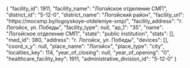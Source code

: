 {
    "facility_id": 1911,
    "facility_name": "Логойское отделение СМП",
    "district_id": "5-12-0",
    "district_name": "Логойский район",
    "facility_url": "https:\/\/mocsmp.by\/logoyskoye-otdeleniye-smp\/",
    "facility_address": "г. Логойск, ул. Победы",
    "facility_type": null,
    "ap_1": "35",
    "name": "Логойское отделение СМП",
    "state": "public institution",
    "stats": [],
    "med_id": 380,
    "address": "г. Логойск, ул. Победы",
    "devices": [],
    "coord_x_y": null,
    "place_name": "Логойск",
    "place_type": "city",
    "localties_key": 114,
    "year_of_closing": null,
    "year_of_opening": "0",
    "healthcare_facility_key": 1911,
    "administrative_division_id": "5-12-0"
}